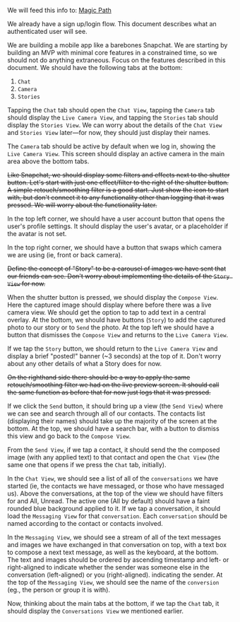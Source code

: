 We will feed this info to: [Magic Path](https://www.magicpath.ai/)

We already have a sign up/login flow. This document describes what an authenticated user will see. 

We are building a mobile app like a barebones Snapchat. We are starting by building an MVP with minimal core features in a constrained time, so we should not do anything extraneous. Focus on the features described in this document. We should have the following tabs at the bottom:

1. `Chat`
2. `Camera`
3. `Stories`

Tapping the `Chat` tab should open the `Chat View`, tapping the `Camera` tab should display the `Live Camera View`, and tapping the `Stories` tab should display the `Stories View`. We can worry about the details of the `Chat View` and `Stories View` later—for now, they should just display their names.

The `Camera` tab should be active by default when we log in, showing the `Live Camera View`. This screen should display an active camera in the main area above the bottom tabs.

~~Like Snapchat, we should display some filters and effects next to the shutter button. Let's start with just one effect/filter to the right of the shutter button. A simple retouch/smoothing filter is a good start. Just show the icon to start with, but don't connect it to any functionality other than logging that it was pressed. We will worry about the functionality later.~~

In the top left corner, we should have a user account button that opens the user's profile settings. It should display the user's avatar, or a placeholder if the avatar is not set.

In the top right corner, we should have a button that swaps which camera we are using (ie, front or back camera). 

~~Define the concept of "Story" to be a carousel of images we have sent that our friends can see. Don't worry about implementing the details of the `Story View` for now.~~

When the shutter button is pressed, we should display the `Compose View`. Here the captured image should display where before there was a live camera view. We should get the option to tap to add text in a central overlay. At the bottom, we should have buttons (`Story`) to add the captured photo to our story or to `Send` the photo. At the top left we should have a button that dismisses the `Compose View` and returns to the `Live Camera View`. 

If we tap the `Story` button, we should return to the `Live Camera View` and display a brief "posted!" banner (~3 seconds) at the top of it. Don't worry about any other details of what a Story does for now.

~~On the righthand side there should be a way to apply the same retouch/smoothing filter we had on the live preview screen. It should call the same function as before that for now just logs that it was pressed.~~

If we click the `Send` button, it should bring up a view (the `Send View`) where we can see and search through all of our contacts. The contacts list (displaying their names) should take up the majority of the screen at the bottom. At the top, we should have a search bar, with a button to dismiss this view and go back to the `Compose View`.

From the `Send View`, if we tap a contact, it should send the the composed image (with any applied text) to that contact and open the `Chat View` (the same one that opens if we press the `Chat` tab, initially). 

In the `Chat View`, we should see a list of all of the `conversations` we have started (ie, the contacts we have messaged, or those who have messaged us). Above the conversations, at the top of the view we should have filters for and All, Unread. The active one (All by default) should have a faint rounded blue background applied to it. If we tap a conversation, it should load the `Messaging View` for that `conversation`. Each `conversation` should be named according to the contact or contacts involved.

In the `Messaging View`, we should see a stream of all of the text messages and images we have exchanged in that conversation on top, with a text box to compose a next text message, as well as the keyboard, at the bottom. The text and images should be ordered by ascending timestamp and left- or right-aligned to indicate whether the sender was someone else in the conversation (left-aligned) or you (right-aligned). indicating the sender. At the top of the `Messaging View`, we should see the name of the `conversion` (eg., the person or group it is with).

Now, thinking about the main tabs at the bottom, if we tap the `Chat` tab, it should display the `Conversations View` we mentioned earlier.